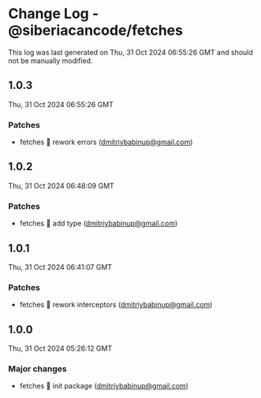 # Change Log - @siberiacancode/fetches

This log was last generated on Thu, 31 Oct 2024 06:55:26 GMT and should not be manually modified.

<!-- Start content -->

## 1.0.3

Thu, 31 Oct 2024 06:55:26 GMT

### Patches

- fetches 🧊 rework errors (dmitriybabinup@gmail.com)

## 1.0.2

Thu, 31 Oct 2024 06:48:09 GMT

### Patches

- fetches 🧊 add type (dmitriybabinup@gmail.com)

## 1.0.1

Thu, 31 Oct 2024 06:41:07 GMT

### Patches

- fetches 🧊 rework interceptors (dmitriybabinup@gmail.com)

## 1.0.0

Thu, 31 Oct 2024 05:26:12 GMT

### Major changes

- fetches 🧊 init package (dmitriybabinup@gmail.com)
